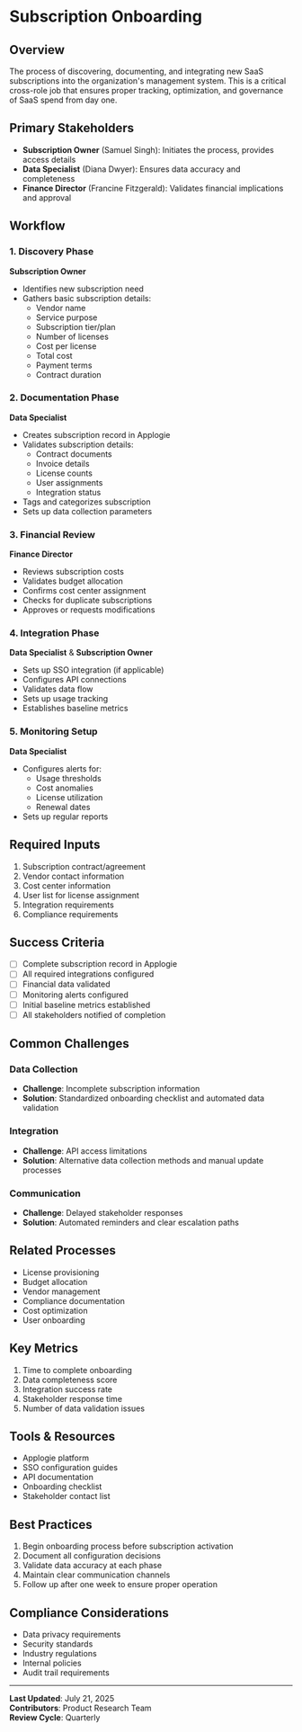 # Subscription Onboarding

## Overview
The process of discovering, documenting, and integrating new SaaS subscriptions into the organization's management system. This is a critical cross-role job that ensures proper tracking, optimization, and governance of SaaS spend from day one.

## Primary Stakeholders
- **Subscription Owner** (Samuel Singh): Initiates the process, provides access details
- **Data Specialist** (Diana Dwyer): Ensures data accuracy and completeness
- **Finance Director** (Francine Fitzgerald): Validates financial implications and approval

## Workflow

### 1. Discovery Phase
**Subscription Owner**
- Identifies new subscription need
- Gathers basic subscription details:
  - Vendor name
  - Service purpose
  - Subscription tier/plan
  - Number of licenses
  - Cost per license
  - Total cost
  - Payment terms
  - Contract duration

### 2. Documentation Phase
**Data Specialist**
- Creates subscription record in Applogie
- Validates subscription details:
  - Contract documents
  - Invoice details
  - License counts
  - User assignments
  - Integration status
- Tags and categorizes subscription
- Sets up data collection parameters

### 3. Financial Review
**Finance Director**
- Reviews subscription costs
- Validates budget allocation
- Confirms cost center assignment
- Checks for duplicate subscriptions
- Approves or requests modifications

### 4. Integration Phase
**Data Specialist** & **Subscription Owner**
- Sets up SSO integration (if applicable)
- Configures API connections
- Validates data flow
- Sets up usage tracking
- Establishes baseline metrics

### 5. Monitoring Setup
**Data Specialist**
- Configures alerts for:
  - Usage thresholds
  - Cost anomalies
  - License utilization
  - Renewal dates
- Sets up regular reports

## Required Inputs
1. Subscription contract/agreement
2. Vendor contact information
3. Cost center information
4. User list for license assignment
5. Integration requirements
6. Compliance requirements

## Success Criteria
- [ ] Complete subscription record in Applogie
- [ ] All required integrations configured
- [ ] Financial data validated
- [ ] Monitoring alerts configured
- [ ] Initial baseline metrics established
- [ ] All stakeholders notified of completion

## Common Challenges

### Data Collection
- **Challenge**: Incomplete subscription information
- **Solution**: Standardized onboarding checklist and automated data validation

### Integration
- **Challenge**: API access limitations
- **Solution**: Alternative data collection methods and manual update processes

### Communication
- **Challenge**: Delayed stakeholder responses
- **Solution**: Automated reminders and clear escalation paths

## Related Processes
- License provisioning
- Budget allocation
- Vendor management
- Compliance documentation
- Cost optimization
- User onboarding

## Key Metrics
1. Time to complete onboarding
2. Data completeness score
3. Integration success rate
4. Stakeholder response time
5. Number of data validation issues

## Tools & Resources
- Applogie platform
- SSO configuration guides
- API documentation
- Onboarding checklist
- Stakeholder contact list

## Best Practices
1. Begin onboarding process before subscription activation
2. Document all configuration decisions
3. Validate data accuracy at each phase
4. Maintain clear communication channels
5. Follow up after one week to ensure proper operation

## Compliance Considerations
- Data privacy requirements
- Security standards
- Industry regulations
- Internal policies
- Audit trail requirements

---

**Last Updated**: July 21, 2025  
**Contributors**: Product Research Team  
**Review Cycle**: Quarterly
